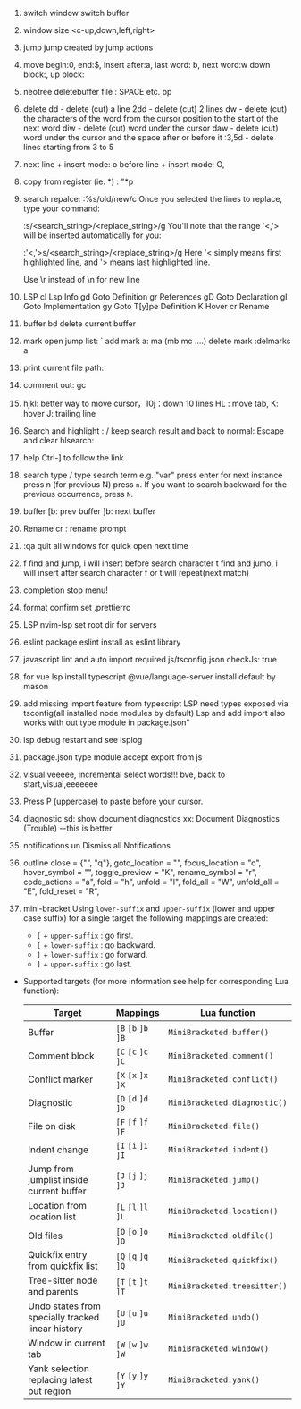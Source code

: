 1. switch window
   <c-h> <c-l>
   switch buffer
   <H><L>

2. window size
   <c-up,down,left,right>

3. jump
   <c-o> <c-i> jump created by jump actions

4. move
   begin:0, end:$, insert after:a, last word: b, next word:w
   down block:<c-D>, up block: <c-U>

5. neotree deletebuffer file
   <leader>: SPACE
   etc. <leader>bp

6. delete
   dd - delete (cut) a line
   2dd - delete (cut) 2 lines
   dw - delete (cut) the characters of the word from the cursor position to the start of the next word
   diw - delete (cut) word under the cursor
   daw - delete (cut) word under the cursor and the space after or before it
   :3,5d - delete lines starting from 3 to 5

7. next line + insert mode: o
   before line + insert mode: O,

8. copy from register (ie. *) : "*p

9. search repalce: :%s/old/new/c
   Once you selected the lines to replace, type your command:

   :s/<search_string>/<replace_string>/g
   You'll note that the range '<,'> will be inserted automatically for you:

   :'<,'>s/<search_string>/<replace_string>/g
   Here '< simply means first highlighted line, and '> means last highlighted line.

   Use \r instead of \n for new line

11. LSP
    <leader>cl Lsp Info
    gd Goto Definition
    gr References
    gD Goto Declaration
    gI Goto Implementation
    gy Goto T[y]pe Definition
    K Hover
    <leader>cr Rename

12. buffer
    <leader>bd delete current buffer

13. mark
    open jump list: `
    add mark a: ma (mb mc ....)
    delete mark :delmarks a

14. print current file path: <c-g>

15. comment out:
    gc

16. hjkl: better way to move cursor，10j：down 10 lines
    HL : move tab, K: hover J: trailing line

17. Search and highlight : /
    keep search result and back to normal: <enter>
    Escape and clear hlsearch: <esc>

18. help
    Ctrl-] to follow the link

19. search
    type /
    type search term e.g. "var"
    press enter
    for next instance press n (for previous N)
    press `n`. If you want to search backward for the previous occurrence, press `N`.

20. buffer
    [b: prev buffer
    ]b: next buffer

21. Rename
    <leader>cr : rename prompt

22. :qa quit all windows for quick open next time

23. f find and jump, i will insert before search character
    t find and jumo, i will insert after search character
    f or t will repeat(next match)

24. completion
    <c-e> stop menu!

25. format
    confirm set .prettierrc

26. LSP
    nvim-lsp set root dir for servers

27. eslint
    package eslint install as eslint library

28. javascript lint and auto import
    required js/tsconfig.json
    checkJs: true
    
29. for vue lsp
    install typescript
    @vue/language-server install default by mason


30. add missing import
    feature from typescript LSP
    need types exposed via tsconfig(all installed node modules by default)
    Lsp and add import also works with out type module in package.json"

32. lsp debug
    restart and see lsplog

33. package.json
    type module accept export from js

34. visual
    veeeee, incremental select words!!!
    bve, back to start,visual,eeeeeee

35. Press P (uppercase) to paste before your cursor.

36. diagnostic
    <leader>sd: show document diagnostics
    <leader>xx: Document Diagnostics (Trouble) --this is better

37. notifications
    <leader>un	Dismiss all Notifications

38. outline
    close = {"<Esc>", "q"},
    goto_location = "<Cr>",
    focus_location = "o",
    hover_symbol = "<C-space>",
    toggle_preview = "K",
    rename_symbol = "r",
    code_actions = "a",
    fold = "h",
    unfold = "l",
    fold_all = "W",
    unfold_all = "E",
    fold_reset = "R",
39. mini-bracket
     Using `lower-suffix` and `upper-suffix` (lower and upper case suffix) for a single target the following mappings are created:
    - `[` + `upper-suffix` : go first.
    - `[` + `lower-suffix` : go backward.
    - `]` + `lower-suffix` : go forward.
    - `]` + `upper-suffix` : go last.

- Supported targets (for more information see help for corresponding Lua function):

    | Target                                            | Mappings            | Lua function                 |
    |---------------------------------------------------|---------------------|------------------------------|
    | Buffer                                            | `[B` `[b` `]b` `]B` | `MiniBracketed.buffer()`     |
    | Comment block                                     | `[C` `[c` `]c` `]C` | `MiniBracketed.comment()`    |
    | Conflict marker                                   | `[X` `[x` `]x` `]X` | `MiniBracketed.conflict()`   |
    | Diagnostic                                        | `[D` `[d` `]d` `]D` | `MiniBracketed.diagnostic()` |
    | File on disk                                      | `[F` `[f` `]f` `]F` | `MiniBracketed.file()`       |
    | Indent change                                     | `[I` `[i` `]i` `]I` | `MiniBracketed.indent()`     |
    | Jump from jumplist inside current buffer          | `[J` `[j` `]j` `]J` | `MiniBracketed.jump()`       |
    | Location from location list                       | `[L` `[l` `]l` `]L` | `MiniBracketed.location()`   |
    | Old files                                         | `[O` `[o` `]o` `]O` | `MiniBracketed.oldfile()`    |
    | Quickfix entry from quickfix list                 | `[Q` `[q` `]q` `]Q` | `MiniBracketed.quickfix()`   |
    | Tree-sitter node and parents                      | `[T` `[t` `]t` `]T` | `MiniBracketed.treesitter()` |
    | Undo states from specially tracked linear history | `[U` `[u` `]u` `]U` | `MiniBracketed.undo()`       |
    | Window in current tab                             | `[W` `[w` `]w` `]W` | `MiniBracketed.window()`     |
    | Yank selection replacing latest put region        | `[Y` `[y` `]y` `]Y` | `MiniBracketed.yank()`       |
